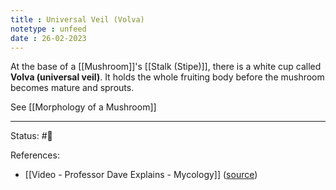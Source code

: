 ```yaml
---
title : Universal Veil (Volva)
notetype : unfeed
date : 26-02-2023
---
```


At the base of a [[Mushroom]]'s [[Stalk (Stipe)]], there is a white cup called **Volva (universal veil)**. It holds the whole fruiting body before the mushroom becomes mature and sprouts.

See [[Morphology of a Mushroom]]


---
Status: #🌱 

References:
- [[Video - Professor Dave Explains - Mycology]] ([source](https://www.youtube.com/watch?v=wqKNm_evkYA&list=PLybg94GvOJ9Hyyv_MD2Y7OPFxhnrKFsD6&ab_channel=ProfessorDaveExplains))
